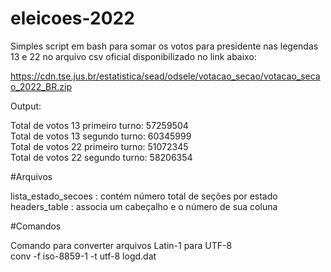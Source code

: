 # eleicoes-2022

Simples script em bash para somar os votos para presidente nas legendas 13 e 22 no arquivo csv oficial disponibilizado no link abaixo:   

https://cdn.tse.jus.br/estatistica/sead/odsele/votacao_secao/votacao_secao_2022_BR.zip   

Output:   

Total de votos 13 primeiro turno: 57259504   
Total de votos 13 segundo turno: 60345999   
Total de votos 22 primeiro turno: 51072345   
Total de votos 22 segundo turno: 58206354   

#Arquivos

lista_estado_secoes : contém número total de seções por estado   
headers_table : associa um cabeçalho e o número de sua coluna   

#Comandos   

Comando para converter arquivos Latin-1 para UTF-8    
conv -f iso-8859-1 -t utf-8 logd.dat   

